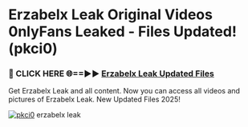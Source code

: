 # Erzabelx Leak Original Videos 0nlyFans Leaked - Files Updated! (pkci0)

<h3>🔴 CLICK HERE 🌐==►► <a href="https://tinyurl.com/2jnfzry5" rel="nofollow">Erzabelx Leak Updated Files</a></h3>

Get Erzabelx Leak and all content. Now you can access all videos and pictures of Erzabelx Leak. New Updated Files 2025!

[![pkci0](https://i.imgur.com/GyGTBgg.gif)](https://tinyurl.com/2jnfzry5)
erzabelx leak